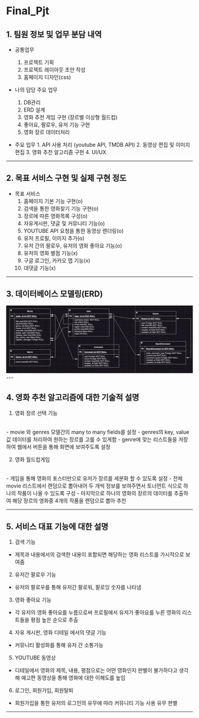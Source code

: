 # Final_Pjt

## 1. 팀원 정보 및 업무 분담 내역
  - 공통업무
    1. 프로젝트 기획 
    2. 프로젝트 레이아웃 초안 작성
    3. 홈페이지 디자인(css)

  - 나의 담당 주요 업무
    1. DB관리 
    2. ERD 설계
    3. 영화 추천 게임 구현 (장르별 이상형 월드컵)
    3. 좋아요, 팔로우, 유저 기능 구현
    4. 영화 장르 데이터처리

  -  주요 업무
    1. API 사용 처리 (youtube API, TMDB API)
    2. 동영상 편집 및 이미지 편집
    3. 영화 추천 알고리즘 구현 
    4. UI/UX 
    
---

## 2. 목표 서비스 구현 및 실제 구현 정도
  - 목표 서비스
    1. 홈페이지 기본 기능 구현(o)
    2. 검색을 통한 영화찾기 기능 구현(o)
    3. 장르에 따른 영화목록 구성(o)
    4. 자유게시판, 댓글 및 커뮤니티 기능(o)
    5. YOUTUBE API 요청을 통한 동영상 렌더링(o)
    6. 유저 프로필, 이미지 추가(o)
    7. 유저 간의 팔로우, 유저의 영화 좋아요 기능(o)
    8. 유저의 영화 별점 기능(x)
    9. 구글 로그인, 카카오 맵 기능(x)
    10. 대댓글 기능(x)

---

## 3. 데이터베이스 모델링(ERD)
<img src="./ERD.png">
---

## 4. 영화 추천 알고리즘에 대한 기술적 설명
  1. 영화 장르 선택 기능
  <br>
  - movie 와 genres 모델간의 many to many fields를 설정
  - genres의 key, value값 데이터를 처리하여 원하는 장르를 고를 수 있게함
  - genre에 맞는 리스트들을 저장하여 웹에서 버튼을 통해 화면에 보여주도록 설정

  2. 영화 월드컵게임
  <br>
  - 게임을 통해 영화의 포스터만으로 유저가 장르를 세분화 할 수 있도록 설정
  - 전체 movie 리스트에서 랜덤으로 뽑아내어 두 개씩 정보를 보여주면서 토너먼트 식으로 하나의 작품이 나올 수 있도록 구성
  - 마지막으로 하나의 영화의 장르의 데이터를 추출하여 해당 장르의 영화중 4개의 작품을 랜덤으로 뽑아 추천

---

## 5. 서비스 대표 기능에 대한 설명
  1. 검색 기능
  - 제목과 내용에서의 검색한 내용이 포함되면 해당하는 영화 리스트를 가시적으로 보여줌
  2. 유저간 팔로우 기능
  - 유저의 팔로우를 통해 유저간 팔로워, 팔로잉 숫자를 나타냄
  3. 영화 좋아요 기능
  - 각 유저의 영화 좋아요를 누름으로써 프로필에서 유저가 좋아요를 누른 영화의 리스트들을 평점 높은 순으로 추출
  4. 자유 게시판, 영화 디테일 에서의 댓글 기능
  - 커뮤니티 활성화를 통해 유저 간 소통가능
  5. YOUTUBE 동영상
  - 디테일에서 영화의 제목, 내용, 평점으로는 어떤 영화인지 판별이 불가하다고 생각해 예고편 동영상을 통해 영화에 대한 이해도를 높임
  6. 로그인, 회원가입, 회원탈퇴
  - 회원가입을 통한 유저의 로그인의 유무에 따라 커뮤니티 기능 사용 유무 판별
---
